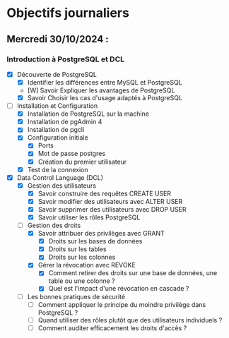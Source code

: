 # Objectifs journaliers

## Mercredi 30/10/2024 :

### Introduction à PostgreSQL et DCL

- [X] Découverte de PostgreSQL
  - [X] Identifier les différences entre MySQL et PostgreSQL
  - [W] Savoir Expliquer les avantages de PostgreSQL
  - [X] Savoir Choisir les cas d'usage adaptés à PostgreSQL

- [ ] Installation et Configuration
  - [X] Installation de PostgreSQL sur la machine
  - [X] Installation de pgAdmin 4
  - [X] Installation de pgcli
  - [X] Configuration initiale
    - [X] Ports
    - [X] Mot de passe postgres
    - [X] Création du premier utilisateur
  - [X] Test de la connexion

- [X] Data Control Language (DCL)
  - [X] Gestion des utilisateurs
    - [X] Savoir construire des requêtes CREATE USER
    - [X] Savoir modifier des utilisateurs avec ALTER USER
    - [X] Savoir supprimer des utilisateurs avec DROP USER
    - [X] Savoir utiliser les rôles PostgreSQL
  
  - [ ] Gestion des droits
    - [X] Savoir attribuer des privilèges avec GRANT
      - [X] Droits sur les bases de données
      - [X] Droits sur les tables
      - [X] Droits sur les colonnes
    - [X] Gérer la révocation avec REVOKE
      - [X] Comment retirer des droits sur une base de données, une table ou une colonne ?
      - [X] Quel est l'impact d'une révocation en cascade ?

  - [ ] Les bonnes pratiques de sécurité
    - [ ] Comment appliquer le principe du moindre privilège dans PostgreSQL ?
    - [ ] Quand utiliser des rôles plutôt que des utilisateurs individuels ?
    - [ ] Comment auditer efficacement les droits d'accès ?